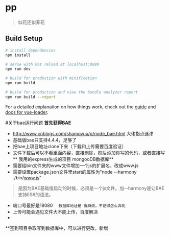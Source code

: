 # pp

> 似花还似非花

## Build Setup

``` bash
# install dependencies
npm install

# serve with hot reload at localhost:8080
npm run dev

# build for production with minification
npm run build

# build for production and view the bundle analyzer report
npm run build --report
```

For a detailed explanation on how things work, check out the [guide](http://vuejs-templates.github.io/webpack/) and [docs for vue-loader](http://vuejs.github.io/vue-loader).


#关于bae运行问题
**首先获得BAE**
*	http://www.cnblogs.com/shamoyuu/p/node_bae.html 大佬指点迷津
*	基础版bae只支持4.4.4，足够了
*	把bae上项目地址clone下来（下载和上传需要百度验证）
*	文件下载后可以不看里面内容，直接删除，然后添加你写的代码，或者直接写
**	我用的express生成的项目	mongooDB数据库**
*	需要给bin文件夹的www文件增加一个js的扩展名，改成www.js
*	需要设置package.json文件里start的属性为"node --harmony ./bin/www.js"
>	是因为BAE基础版启动的时候，必须是一个js文件。加--harmony是让BAE支持ES6的语法。
*	端口号最好是18080
``	数据库地址是 很麻烦，不记得怎么弄呢``
*	上传可能会遇见文件大不能上传，百度解决
*

**签到项目争取写到数据库中，可以进行更改，新增